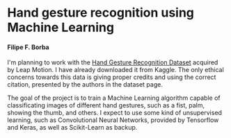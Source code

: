 # Hand gesture recognition using Machine Learning

#### Filipe F. Borba

I'm planning to work with the [Hand Gesture Recognition Dataset](https://www.kaggle.com/gti-upm/leapgestrecog/version/1) acquired by Leap Motion. I have already downloaded it from Kaggle. The only ethical concerns towards this data is giving proper credits and using the correct citation, presented by the authors in the dataset page.

The goal of the project is to train a Machine Learning algorithm capable of classificating images of different hand gestures, such as a fist, palm, showing the thumb, and others. I expect to use some kind of unsupervised learning, such as Convolutional Neural Networks, provided by Tensorflow and Keras, as well as Scikit-Learn as backup.